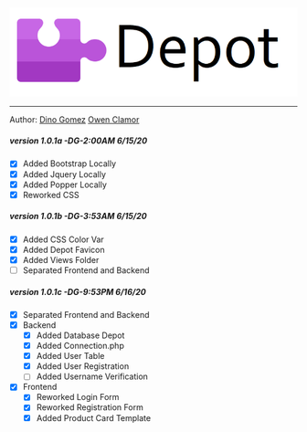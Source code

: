 <p align="center"><img src="img/depot-banner.png"></p>

***
Author:
[Dino Gomez](https://github.com/dinogomez)
[Owen Clamor](https://github.com/owenclamor)
##### version 1.0.1a -DG-2:00AM 6/15/20
- [x] Added Bootstrap Locally
- [x] Added Jquery Locally
- [x] Added Popper Locally
- [x] Reworked CSS
##### version 1.0.1b -DG-3:53AM 6/15/20
- [x] Added CSS Color Var
- [x] Added Depot Favicon
- [x] Added Views Folder
- [ ] Separated Frontend and Backend
##### version 1.0.1c -DG-9:53PM 6/16/20
- [x] Separated Frontend and Backend
- [x] Backend
  -[x] Added Database Depot
  -[x] Added Connection.php
  -[x] Added User Table
  -[x] Added User Registration
  -[ ] Added Username Verification
- [x] Frontend
  -[x] Reworked Login Form
  -[x] Reworked Registration Form
  -[x] Added Product Card Template
